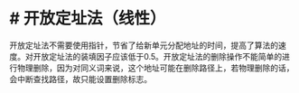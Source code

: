 # # 开放定址法（线性）

开放定址法不需要使用指针，节省了给新单元分配地址的时间，提高了算法的速度。对开放定址法的装填因子应该低于0.5。开放定址法的删除操作不能简单的进行物理删除，因为对同义词来说，这个地址可能在删除路径上，若物理删除的话，会中断查找路径，故只能设置删除标志。
